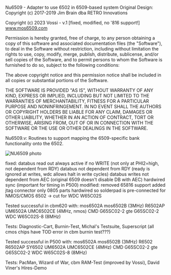 Nu6509 - Adapter to use 6502 in 6509-based system
Original Design: Copyright (c) 2017-2019 Jim Brain dba RETRO Innovations

Copyright (c) 2023 Vossi - v.1
[fixed, modified, no '816 support!]
www.mos6509.com

Permission is hereby granted, free of charge, to any person obtaining a copy
of this software and associated documentation files (the "Software"), to deal
in the Software without restriction, including without limitation the rights
to use, copy, modify, merge, publish, distribute, sublicense, and/or sell
copies of the Software, and to permit persons to whom the Software is
furnished to do so, subject to the following conditions:

The above copyright notice and this permission notice shall be included in all
copies or substantial portions of the Software.

THE SOFTWARE IS PROVIDED "AS IS", WITHOUT WARRANTY OF ANY KIND, EXPRESS OR
IMPLIED, INCLUDING BUT NOT LIMITED TO THE WARRANTIES OF MERCHANTABILITY,
FITNESS FOR A PARTICULAR PURPOSE AND NONINFRINGEMENT. IN NO EVENT SHALL THE
AUTHORS OR COPYRIGHT HOLDERS BE LIABLE FOR ANY CLAIM, DAMAGES OR OTHER
LIABILITY, WHETHER IN AN ACTION OF CONTRACT, TORT OR OTHERWISE, ARISING FROM,
OUT OF OR IN CONNECTION WITH THE SOFTWARE OR THE USE OR OTHER DEALINGS IN THE
SOFTWARE.

Nu6509.v: Routines to support mapping the 6509-specific bank functionality onto the 6502.

![NU6509 photo](https://github.com/vossi1/nu6509/nu6509_vossi_v1_pcb.png)
    
fixed:
	databus read out always active if no WRITE (not only at PHI2=high, not dependent from RDY)
	databus not dependent from RDY (ready is ignored at writes, wdc allows halt in write cycles)
	databus writes not dependent from AEC (original 6509 doesn't disable DB with AEC)
	hardwired sync (important for timing in P500)
modified:
	removed 65816 support
	added jtag connector
	only 0805 parts
	hardwired so
	solderpad is pre-connected for NMOS/CMOS 6502 -> cut for WDC W65C02S

Tested successful in cbm620 with:
	mos6502A
	mos6502B (3MHz)
	R6502AP
	UM6502A
	UMC6502CE (4MHz, nmos)
	CMD G65SC02-2
	gte G65SC02-2
	WDC W65C02S-8 (8MHz)

Tests: Diagnostic-Cart, Burnin-Test, Michal's Testsuite, Superscript
	(all cmos chips have TOD error in cbm burnin test???)

Tested successful in P500 with:
	mos6502A
	mos6502B (3MHz)
	R6502
	R6502AP
	SY6502
	UM6502A
	UMC6502CE (4MHz)
	CMD G65SC02-2
	gte G65SC02-2
	WDC W65C02S-8 (8MHz)

Tests: PacMan, Wizard of War, cbm RAM-Test (improved by Vossi), David Viner's Hires-Demo 